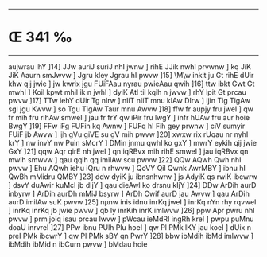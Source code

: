 ___
# Œ 341 ‰
---
aujwrau lhY ]14] JJw auriJ suriJ nhI jwnw ] rihE JJik nwhI
prvwnw ] kq JiK JiK Aaurn smJwvw ] Jgru kIey Jgrau hI pwvw
]15] \M\w inkit ju Gt rihE dUir khw qij jwie ] jw kwrix jgu
FUiFAau nyrau pwieAau qwih ]16] ttw ibkt Gwt Gt mwhI ] Koil kpwt
mhil ik n jwhI ] dyiK Atl til kqih n jwvw ] rhY lpit Gt prcau
pwvw ]17] TTw iehY dUir Tg nIrw ] nIiT nIiT mnu kIAw DIrw ] ijin
Tig TigAw sgl jgu Kwvw ] so Tgu TigAw Taur mnu Awvw ]18] ffw
fr aupjy fru jweI ] qw fr mih fru rihAw smweI ] jau fr frY qw iPir
fru lwgY ] infr hUAw fru aur hoie BwgY ]19] FFw iFg FUFih kq Awnw
] FUFq hI Fih gey prwnw ] ciV sumyir FUiF jb Awvw ] ijh gVu giVE
su gV mih pwvw ]20] xwxw rix rUqau nr nyhI krY ] nw invY nw Puin
sMcrY ] DMin jnmu qwhI ko gxY ] mwrY eykih qij jwie GxY ]21] qqw
Aqr qirE nh jweI ] qn iqRBvx mih rihE smweI ] jau iqRBvx qn
mwih smwvw ] qau qqih qq imilAw scu pwvw ]22] QQw AQwh Qwh nhI
pwvw ] Ehu AQwh iehu iQru n rhwvw ] QoVY Qil Qwnk AwrMBY ] ibnu hI
QwBh mMidru QMBY ]23] ddw dyiK ju ibnsnhwrw ] js AdyiK qs rwiK
ibcwrw ] dsvY duAwir kuMcI jb dIjY ] qau dieAwl ko drsnu kIjY ]24]
DDw ArDih aurD inbyrw ] ArDih aurDh mMiJ bsyrw ] ArDh Cwif aurD
jau Awvw ] qau ArDih aurD imilAw suK pwvw ]25] nµnw inis idnu
inrKq jweI ] inrKq nYn rhy rqvweI ] inrKq inrKq jb jwie pwvw ]
qb ly inrKih inrK imlwvw ]26] ppw Apr pwru nhI pwvw ] prm joiq
isau prcau lwvw ] pWcau ieMdRI ingRh kreI ] pwpu puMnu doaU inrvreI
]27] PPw ibnu PUlh Plu hoeI ] qw Pl PMk lKY jau koeI ] dUix n preI
PMk ibcwrY ] qw Pl PMk sBY qn PwrY ]28] bbw ibMdih ibMd imlwvw ]
ibMdih ibMid n ibCurn pwvw ] bMdau hoie
####
